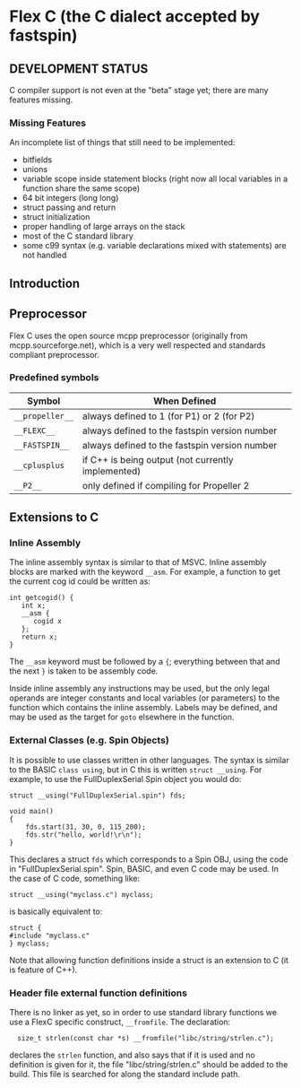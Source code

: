 # Flex C (the C dialect accepted by fastspin)

## DEVELOPMENT STATUS

C compiler support is not even at the "beta" stage yet; there are many features missing.

### Missing Features

An incomplete list of things that still need to be implemented:

  * bitfields
  * unions
  * variable scope inside statement blocks (right now all local variables in a function share the same scope)
  * 64 bit integers (long long)
  * struct passing and return
  * struct initialization
  * proper handling of large arrays on the stack
  * most of the C standard library
  * some c99 syntax (e.g. variable declarations mixed with statements) are not handled
  
## Introduction

## Preprocessor

Flex C uses the open source mcpp preprocessor (originally from mcpp.sourceforge.net), which is a very well respected and standards compliant preprocessor.

### Predefined symbols

Symbol           | When Defined
-----------------|-------------
`__propeller__`  | always defined to 1 (for P1) or 2 (for P2)
`__FLEXC__`      | always defined to the fastspin version number
`__FASTSPIN__`   | always defined to the fastspin version number
`__cplusplus`    | if C++ is being output (not currently implemented)
`__P2__`         | only defined if compiling for Propeller 2

## Extensions to C

### Inline Assembly

The inline assembly syntax is similar to that of MSVC. Inline assembly blocks are marked with the keyword `__asm`. For example, a function to get the current cog id could be written as:
```
int getcogid() {
   int x;
   __asm {
      cogid x
   };
   return x;
}
```
The `__asm` keyword must be followed by a `{`; everything between that and the next `}` is taken to be assembly code.

Inside inline assembly any instructions may be used, but the only legal operands are integer constants and local variables (or parameters) to the function which contains the inline assembly. Labels may be defined, and may be used as the target for `goto` elsewhere in the function.

### External Classes (e.g. Spin Objects)

It is possible to use classes written in other languages. The syntax is similar to the BASIC `class using`, but in C this is written `struct __using`. For example, to use the FullDuplexSerial Spin object you would do:
```
struct __using("FullDuplexSerial.spin") fds;

void main()
{
    fds.start(31, 30, 0, 115_200);
    fds.str("hello, world!\r\n");
}
```
This declares a struct `fds` which corresponds to a Spin OBJ, using the code in "FullDuplexSerial.spin". Spin, BASIC, and even C code may be used. In the case of C code, something like:
```
struct __using("myclass.c") myclass;
```
is basically equivalent to:
```
struct {
#include "myclass.c"
} myclass;
```
Note that allowing function definitions inside a struct is an extension to C (it is feature of C++).

### Header file external function definitions

There is no linker as yet, so in order to use standard library functions we use a FlexC specific construct, `__fromfile`. The declaration:
```
  size_t strlen(const char *s) __fromfile("libc/string/strlen.c");
```
declares the `strlen` function, and also says that if it is used and no definition is given for it, the file "libc/string/strlen.c" should be added to the build. This file is searched for along the standard include path.
